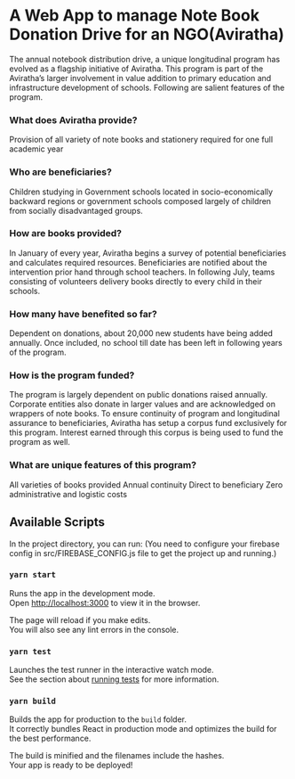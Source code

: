 # A Web App to manage Note Book Donation Drive for an NGO(Aviratha)
The annual notebook distribution drive, a unique longitudinal program has evolved as a flagship initiative of Aviratha. This program is part of the Aviratha’s larger involvement in value addition to primary education and infrastructure development of schools. Following are salient features of the program.

### What does Aviratha provide?

Provision of all variety of note books and stationery required for one full academic year

### Who are beneficiaries?

Children studying in Government schools located in socio-economically backward regions or government schools composed largely of children from socially disadvantaged groups. 

### How are books provided?

In January of every year, Aviratha begins a survey of potential beneficiaries and calculates required resources. Beneficiaries are notified about the intervention prior hand through school teachers. In following July, teams consisting of volunteers delivery books directly to every child in their schools.

### How many have benefited so far?

Dependent on donations, about 20,000 new students have being added annually. Once included, no school till date has been left in following years of the program.

### How is the program funded?

The program is largely dependent on public donations raised annually. Corporate entities also donate in larger values and are acknowledged on wrappers of note books. To ensure continuity of program and longitudinal assurance to beneficiaries, Aviratha has setup a corpus fund exclusively for this program. Interest earned through this corpus is being used to fund the program as well.  

### What are unique features of this program?

 All varieties of books provided
 Annual continuity
 Direct to beneficiary
 Zero administrative and logistic costs

## Available Scripts

In the project directory, you can run:
(You need to configure your firebase config in src/FIREBASE_CONFIG.js file to get the project up and running.)
### `yarn start`

Runs the app in the development mode.\
Open [http://localhost:3000](http://localhost:3000) to view it in the browser.

The page will reload if you make edits.\
You will also see any lint errors in the console.

### `yarn test`

Launches the test runner in the interactive watch mode.\
See the section about [running tests](https://facebook.github.io/create-react-app/docs/running-tests) for more information.

### `yarn build`

Builds the app for production to the `build` folder.\
It correctly bundles React in production mode and optimizes the build for the best performance.

The build is minified and the filenames include the hashes.\
Your app is ready to be deployed!

